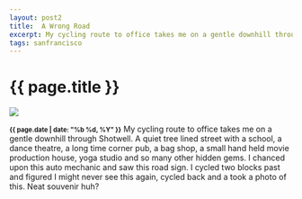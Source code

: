 ```yaml
---
layout: post2
title:  A Wrong Road 
excerpt: My cycling route to office takes me on a gentle downhill through Shotwell
tags: sanfrancisco
---
```



<div class="row">
<div class="col-lg-8 col-xs-10 col-lg-offset-2 col-xs-offset-1">
<h1> {{ page.title }} </h1>
</div>
</div>


<div class="row" style="margin:0;padding:0;margin-top:0.5em;margin-bottom:0.5em;">
<a href="{{ site.url }}/images/photos/overex/DSCF1882.jpg"><img  class='bannerimg' src="{{ site.url }}/images/photos/overex/DSCF1882.jpg"></a>
</div>

<div class="row">
<div class="col-lg-8 col-xs-10 col-lg-offset-2 col-xs-offset-1">
<p>
<b style='font-size:80%;'>{{ page.date | date: "%b %d, %Y" }}</b>
My cycling route to office takes me on a gentle downhill through Shotwell. A quiet tree lined street with a school,
a dance theatre, a long time corner pub, a bag shop, a small hand held movie production house, yoga studio and so many other hidden gems. I chanced upon this auto mechanic and saw this road sign. I cycled two blocks past and figured I might never see this again, cycled back and a took a photo of this. Neat souvenir huh?
</p>
</div>
</div>









<!-- Ends op most -->
